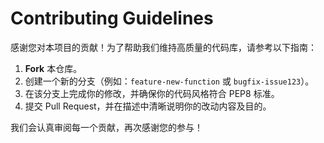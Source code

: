 # Contributing Guidelines

感谢您对本项目的贡献！为了帮助我们维持高质量的代码库，请参考以下指南：

1. **Fork** 本仓库。
2. 创建一个新的分支（例如：`feature-new-function` 或 `bugfix-issue123`）。
3. 在该分支上完成你的修改，并确保你的代码风格符合 PEP8 标准。
4. 提交 Pull Request，并在描述中清晰说明你的改动内容及目的。

我们会认真审阅每一个贡献，再次感谢您的参与！ 